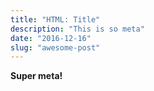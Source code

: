 ```yaml
---
title: "HTML: Title"
description: "This is so meta"
date: "2016-12-16"
slug: "awesome-post"
---
```


<strong>Super meta!</strong>

